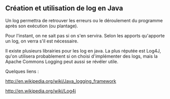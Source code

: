## Création et utilisation de log en Java ##

Un log permettra de retrouver les erreurs ou le déroulement du programme après son exécution (ou plantage).

Pour l'instant, on ne sait pas si on s'en servira. Selon les apports qu'apporte un log, on verra s'il est nécessaire.

Il existe plusieurs librairies pour les log en java.
La plus réputée est Log4J, qu'on utilisera probablement si on choisi d'implémenter des logs, mais la Apache Commons Logging peut aussi se révéler utile.

Quelques liens :

http://en.wikipedia.org/wiki/Java_logging_framework

http://en.wikipedia.org/wiki/Log4j